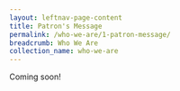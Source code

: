 ```yaml
---
layout: leftnav-page-content
title: Patron's Message
permalink: /who-we-are/1-patron-message/
breadcrumb: Who We Are
collection_name: who-we-are
---
```


Coming soon!
